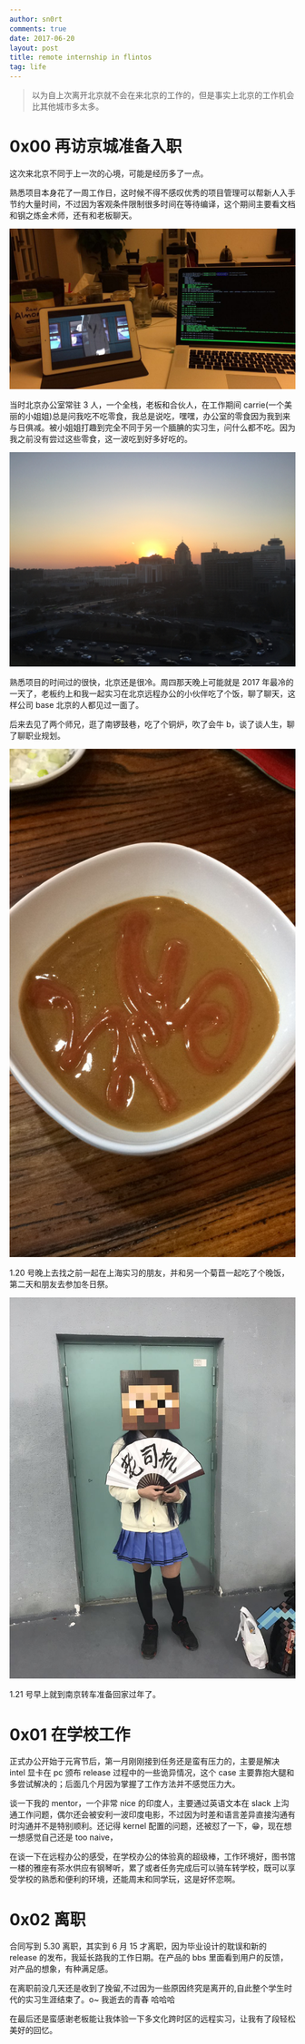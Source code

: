 ```yaml
---
author: sn0rt
comments: true
date: 2017-06-20
layout: post
title: remote internship in flintos
tag: life
---
```


> 以为自上次离开北京就不会在来北京的工作的，但是事实上北京的工作机会比其他城市多太多。

# 0x00 再访京城准备入职

这次来北京不同于上一次的心境，可能是经历多了一点。

熟悉项目本身花了一周工作日，这时候不得不感叹优秀的项目管理可以帮新人入手节约大量时间，不过因为客观条件限制很多时间在等待编译，这个期间主要看文档和钢之炼金术师，还有和老板聊天。


![working-with-flintos](../media/pic/internship/working-on-flintos.JPG)

当时北京办公室常驻 3 人，一个全栈，老板和合伙人，在工作期间 carrie(一个美丽的小姐姐)总是问我吃不吃零食，我总是说吃，嘿嘿，办公室的零食因为我到来与日俱减。被小姐姐打趣到完全不同于另一个腼腆的实习生，问什么都不吃。因为我之前没有尝过这些零食，这一波吃到好多好吃的。

![办公室拍摄](../media/pic/internship/beijing-r2.jpg)

熟悉项目的时间过的很快，北京还是很冷。周四那天晚上可能就是 2017 年最冷的一天了，老板约上和我一起实习在北京远程办公的小伙伴吃了个饭，聊了聊天，这样公司 base 北京的人都见过一面了。

后来去见了两个师兄，逛了南锣鼓巷，吃了个铜炉，吹了会牛 b，谈了谈人生，聊了聊职业规划。

![福](../media/pic/internship/2017-1-17-fu.jpg)

1.20 号晚上去找之前一起在上海实习的朋友，并和另一个菊苣一起吃了个晚饭，第二天和朋友去参加冬日祭。

![漫展](../media/pic/internship/2017-1-21-漫展.jpg)

1.21 号早上就到南京转车准备回家过年了。

# 0x01 在学校工作

正式办公开始于元宵节后，第一月刚刚接到任务还是蛮有压力的，主要是解决 intel 显卡在 pc 颁布 release 过程中的一些诡异情况，这个 case 主要靠抱大腿和多尝试解决的；后面几个月因为掌握了工作方法并不感觉压力大。

谈一下我的 mentor，一个非常 nice 的印度人，主要通过英语文本在 slack 上沟通工作问题，偶尔还会被安利一波印度电影，不过因为时差和语言差异直接沟通有时沟通并不是特别顺利。还记得 kernel 配置的问题，还被怼了一下，😁，现在想一想感觉自己还是 too naive，

在谈一下在远程办公的感受，在学校办公的体验真的超级棒，工作环境好，图书馆一楼的雅座有茶水供应有钢琴听，累了或者任务完成后可以骑车转学校，既可以享受学校的熟悉和便利的环境，还能周末和同学玩，这是好怀恋啊。

# 0x02 离职

合同写到 5.30 离职，其实到 6 月 15 才离职，因为毕业设计的耽误和新的 release 的发布，我延长路我的工作日期。在产品的 bbs 里面看到用户的反馈，对产品的想象，有种满足感。

在离职前没几天还是收到了挽留,不过因为一些原因终究是离开的,自此整个学生时代的实习生涯结束了。o~ 我逝去的青春 哈哈哈

在最后还是蛮感谢老板能让我体验一下多文化跨时区的远程实习，让我有了段轻松美好的回忆。
